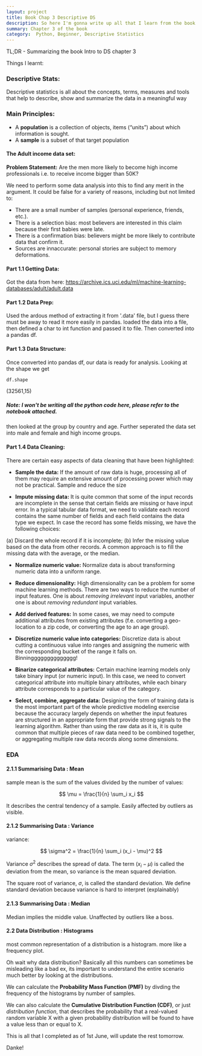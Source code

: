 ```yaml
---
layout: project
title: Book Chap 3 Descriptive DS 
description: So here I'm gonna write up all that I learn from the book
summary: Chapter 3 of the book
category:  Python, Beginner, Descriptive Statistics
---
```


TL;DR - Summarizing the book Intro to DS chapter 3


Things I learnt:

### Descriptive Stats: 
Descriptive statistics is all about the concepts, terms, measures and tools that help to describe, show and summarize the data in a meaningful way


### Main Principles:
- A **population** is a collection of objects, items (“units”) about which information is sought.
- A **sample** is a subset of that target population


#### The Adult income data set:
**Problem Statement:** Are the men more likely to become high income professionals i.e. to receive income bigger than 50K?

We need to perform some data analysis into this to find any merit in the argument. It could be false for a variety of reasons, including but not limited to:

- There are a small number of samples (personal experience, friends, etc.).
- There is a selection bias: most believers are interested in this claim because their first babies were late.
- There is a confirmation bias: believers might be more likely to contribute data that confirm it.
- Sources are innaccurate: personal stories are subject to memory deformations.

#### Part 1.1 Getting Data:
Got the data from here: https://archive.ics.uci.edu/ml/machine-learning-databases/adult/adult.data

#### Part 1.2 Data Prep:
Used the ardous method of extracting it from '.data' file, but I guess there must be away to read it more easily in pandas. loaded the data into a file, then defined a char to int function and passed it to file. Then converted into a pandas df.

#### Part 1.3 Data Structure:
Once converted into pandas df, our data is ready for analysis. Looking at the shape we get 

```python
df.shape
```
(32561,15)

##### Note: I won't be writing all the python code here, please refer to the notebook attached.

then looked at the group by country and age. Further seperated the data set into male and female and high income groups.

#### Part 1.4 Data Cleaning:
There are certain easy aspects of data cleaning that have been highlighted:
- **Sample the data:** If the amount of raw data is huge, processing all of them may require an extensive amount of processing power which may not be practical. Sample and reduce the size

- **Impute missing data:** It is quite common that some of the input records are incomplete in the sense that certain fields are missing or have input error. In a typical tabular data format, we need to validate each record contains the same number of fields and each field contains the data type we expect. In case the record has some fields missing, we have the following choices:

(a) Discard the whole record if it is incomplete;
(b) Infer the missing value based on the data from other records. A common approach is to fill the missing data with the average, or the median.

- **Normalize numeric value:** Normalize data is about transforming numeric data into a uniform range.

- **Reduce dimensionality:** High dimensionality can be a problem for some machine learning methods. There are two ways to reduce the number of input features. One is about _removing irrelevant_ input variables, another one is about _removing redundant_ input variables.

- **Add derived features:** In some cases, we may need to compute additional attributes from existing attributes (f.e. converting a geo-location to a zip code, or converting the age to an age group).

- **Discretize numeric value into categories:**  Discretize data is about cutting a continuous value into ranges and assigning the numeric with the corresponding bucket of the range it falls on. Binningggggggggggggg!

- **Binarize categorical attributes:** Certain machine learning models only take binary input (or numeric input). In this case, we need to convert categorical attribute into multiple binary attributes, while each binary attribute corresponds to a particular value of the category.

- **Select, combine, aggregate data:** Designing the form of training data is the most important part of the whole predictive modeling exercise because the accuracy largely depends on whether the input features are structured in an appropriate form that provide strong signals to the learning algorithm. Rather than using the raw data as it is, it is quite common that multiple pieces of raw data need to be combined together, or aggregating multiple raw data records along some dimensions.


### EDA

#### 2.1.1 Summarising Data : Mean

sample mean is the sum of the values divided by the number of values:

$$ \mu = \frac{1}{n} \sum_i x_i $$

It describes the central tendency of a sample. Easily affected by outliers as visible.

#### 2.1.2 Summarising Data : Variance

variance:

$$ \sigma^2 = \frac{1}{n} \sum_i (x_i - \mu)^2 $$

Variance $\sigma^2$ describes the spread of data. The term $(x_i - \mu)$ is called the deviation from the mean, so variance is the mean squared deviation.

The square root of variance, $\sigma$, is called the standard deviation. We define standard deviation because variance is hard to interpret (explainably)

#### 2.1.3 Summarising Data : Median
Median implies the middle value. Unaffected by outliers like a boss.


#### 2.2 Data Distribution : Histograms

most common representation of a distribution is a histogram. more like a frequency plot.

Oh wait why data distribution? Basically all this numbers can sometimes be misleading like a bad ex, its important to understand the entire scenario much better by looking at the distributions.

We can calculate the **Probability Mass Function (PMF)** by divding the frequency of the histograms by number of samples.

We can also calculate the **Cumulative Distribution Function (CDF)**, or just *distribution function*, that describes the probability that a real-valued random variable X with a given probability distribution will be found to have a value less than or equal to X.


This is all that I completed as of 1st June, will update the rest tomorrow.


Danke!